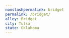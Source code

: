 ```yaml
---
﻿nonslashpermalink: bridget
permalink: /bridget/
alley: Bridget
city: Tulsa
state: Oklahoma
---
```

